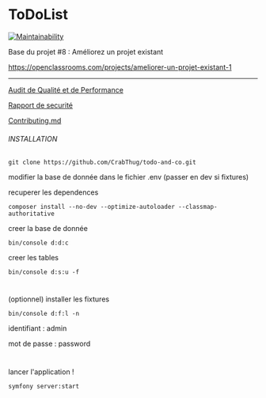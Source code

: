 ToDoList
========

[![Maintainability](https://api.codeclimate.com/v1/badges/654ca99a95400781902d/maintainability)](https://codeclimate.com/github/CrabThug/todo-and-co/maintainability)

Base du projet #8 : Améliorez un projet existant

https://openclassrooms.com/projects/ameliorer-un-projet-existant-1

----

[Audit de Qualité et de Performance](https://github.com/CrabThug/todo-and-co/blob/master/docs/Audit_de_qualit%C3%A9_et_de_performance.pdf)

[Rapport de securité](https://github.com/CrabThug/todo-and-co/blob/master/docs/Rapport_de_securit%C3%A9_symfony_4.4.3.pdf)

[Contributing.md](https://github.com/CrabThug/todo-and-co/blob/master/Contributing.md#contributing)


###### INSTALLATION

`git clone https://github.com/CrabThug/todo-and-co.git`

modifier la base de donnée dans le fichier .env (passer en dev si fixtures)

recuperer les dependences

`composer install --no-dev --optimize-autoloader --classmap-authoritative`

creer la base de donnée

`bin/console d:d:c`

creer les tables

`bin/console d:s:u -f`

#

(optionnel) installer les fixtures

`bin/console d:f:l -n`

identifiant : admin

mot de passe : password

#

lancer l'application !

`symfony server:start`
